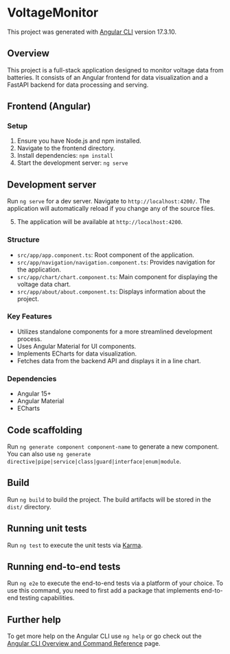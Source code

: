 # VoltageMonitor

This project was generated with [Angular CLI](https://github.com/angular/angular-cli) version 17.3.10.

## Overview

This project is a full-stack application designed to monitor voltage data from batteries. It consists of an Angular frontend for data visualization and a FastAPI backend for data processing and serving.

## Frontend (Angular)

### Setup

1. Ensure you have Node.js and npm installed.
2. Navigate to the frontend directory.
3. Install dependencies: `npm install`
4. Start the development server: `ng serve`

## Development server

Run `ng serve` for a dev server. Navigate to `http://localhost:4200/`. The application will automatically reload if you change any of the source files.

5. The application will be available at `http://localhost:4200`.

### Structure

- `src/app/app.component.ts`: Root component of the application.
- `src/app/navigation/navigation.component.ts`: Provides navigation for the application.
- `src/app/chart/chart.component.ts`: Main component for displaying the voltage data chart.
- `src/app/about/about.component.ts`: Displays information about the project.

### Key Features

- Utilizes standalone components for a more streamlined development process.
- Uses Angular Material for UI components.
- Implements ECharts for data visualization.
- Fetches data from the backend API and displays it in a line chart.

### Dependencies

- Angular 15+
- Angular Material
- ECharts

## Code scaffolding

Run `ng generate component component-name` to generate a new component. You can also use `ng generate directive|pipe|service|class|guard|interface|enum|module`.

## Build

Run `ng build` to build the project. The build artifacts will be stored in the `dist/` directory.

## Running unit tests

Run `ng test` to execute the unit tests via [Karma](https://karma-runner.github.io).

## Running end-to-end tests

Run `ng e2e` to execute the end-to-end tests via a platform of your choice. To use this command, you need to first add a package that implements end-to-end testing capabilities.

## Further help

To get more help on the Angular CLI use `ng help` or go check out the [Angular CLI Overview and Command Reference](https://angular.io/cli) page.
